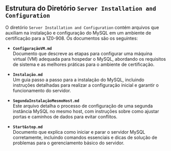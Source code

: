 ## Estrutura do Diretório `Server Installation and Configuration`

O diretório `Server Installation and Configuration` contém arquivos que auxiliam na instalação e configuração do MySQL em um ambiente de certificação para a 1Z0-908. Os documentos são os seguintes:

- **`ConfiguraçãoVM.md`**  
  Documento que descreve as etapas para configurar uma máquina virtual (VM) adequada para hospedar o MySQL, abordando os requisitos de sistema e as melhores práticas para o ambiente de certificação.

- **`Instalação.md`**  
  Um guia passo a passo para a instalação do MySQL, incluindo instruções detalhadas para realizar a configuração inicial e garantir o funcionamento do servidor.

- **`SegundaInstalaçãoMesmoHost.md`**  
  Este arquivo detalha o processo de configuração de uma segunda instância MySQL no mesmo host, com instruções sobre como ajustar portas e caminhos de dados para evitar conflitos.

- **`Start&stop.md`**  
  Documento que explica como iniciar e parar o servidor MySQL corretamente, incluindo comandos essenciais e dicas de solução de problemas para o gerenciamento básico do servidor.
